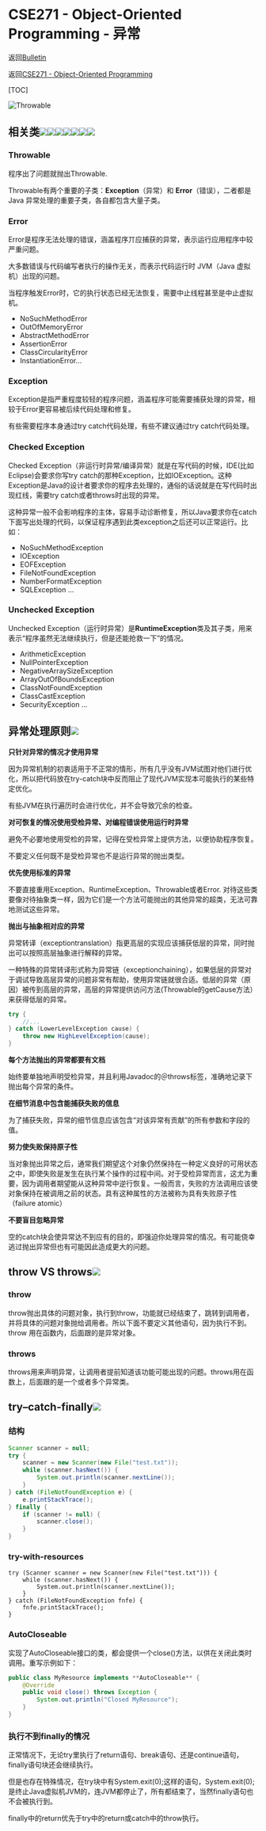 # CSE271 - Object-Oriented Programming - 异常

返回[Bulletin](./bulletin.md)

返回[CSE271 - Object-Oriented Programming](./cse271.md)

[TOC]

![Throwable](./images/pic271007.png)

## 相关类<img src="./icons/baidu.gif" /><img src="./icons/gupao.gif" /><img src="./icons/bbbbzxlb.gif" /><img src="./icons/citic.gif" /><img src="./icons/luban.gif" /><img src="./icons/mashibing.gif" /><img src="./icons/paypal.gif" />

### Throwable

程序出了问题就抛出Throwable.

Throwable有两个重要的子类：**Exception**（异常）和 **Error**（错误），二者都是 Java 异常处理的重要子类，各自都包含大量子类。

### Error

Error是程序无法处理的错误，涵盖程序丌应捕获的异常，表示运行应用程序中较严重问题。

大多数错误与代码编写者执行的操作无关，而表示代码运行时 JVM（Java 虚拟机）出现的问题。

当程序触发Error时，它的执行状态已经无法恢复，需要中止线程甚至是中止虚拟机。

- NoSuchMethodError
- OutOfMemoryError
- AbstractMethodError
- AssertionError
- ClassCircularityError
- InstantiationError…

### Exception

Exception是指严重程度较轻的程序问题，涵盖程序可能需要捕获处理的异常，相较于Error更容易被后续代码处理和修复。

有些需要程序本身通过try catch代码处理，有些不建议通过try catch代码处理。

### Checked Exception

Checked Exception（非运行时异常/编译异常）就是在写代码的时候，IDE(比如Eclipse)会要求你写try catch的那种Exception，比如IOException。这种Exception是Java的设计者要求你的程序去处理的，通俗的话说就是在写代码时出现红线，需要try catch或者throws时出现的异常。

这种异常一般不会影响程序的主体，容易手动诊断修复，所以Java要求你在catch下面写出处理的代码，以保证程序遇到此类exception之后还可以正常运行。比如：

- NoSuchMethodException
- IOException
- EOFException
- FileNotFoundException
- NumberFormatException
- SQLException …

### Unchecked Exception

Unchecked Exception（运行时异常）是**RuntimeException**类及其子类，用来表示“程序虽然无法继续执行，但是还能抢救一下”的情况。

- ArithmeticException
- NullPointerException
- NegativeArraySizeException
- ArrayOutOfBoundsException
- ClassNotFoundException
- ClassCastException
- SecurityException …

## 异常处理原则<img src="./icons/citic.gif" />

**只针对异常的情况才使用异常**

因为异常机制的初衷适用于不正常的情形，所有几乎没有JVM试图对他们进行优化，所以把代码放在try-catch块中反而阻止了现代JVM实现本可能执行的某些特定优化。

有些JVM在执行遍历时会进行优化，并不会导致冗余的检查。

**对可恢复的情况使用受检异常、对编程错误使用运行时异常**

避免不必要地使用受检的异常，记得在受检异常上提供方法，以便协助程序恢复。

不要定义任何既不是受检异常也不是运行异常的抛出类型。

**优先使用标准的异常**

不要直接重用Exception、RuntimeException、Throwable或者Error. 对待这些类要像对待抽象类一样，因为它们是一个方法可能抛出的其他异常的超类，无法可靠地测试这些异常。

**抛出与抽象相对应的异常**

异常转译（exceptiontranslation）指更高层的实现应该捕获低层的异常，同时抛出可以按照高层抽象进行解释的异常。

一种特殊的异常转译形式称为异常链（exceptionchaining），如果低层的异常对于调试导致高层异常的问题非常有帮助，使用异常链就很合适。低层的异常（原因）被传到高层的异常，高层的异常提供访问方法(Throwable的getCause方法）来获得低层的异常。

```Java
try {
    //...
} catch (LowerLevelException cause) {
    throw new HighLevelException(cause);
}
```

**每个方法抛出的异常都要有文档**

始终要单独地声明受检异常，并且利用Javadoc的＠throws标签，准确地记录下抛出每个异常的条件。

**在细节消息中包含能捕获失败的信息**

为了捕获失败，异常的细节信息应该包含“对该异常有贡献”的所有参数和字段的值。

**努力使失败保持原子性**

当对象抛出异常之后，通常我们期望这个对象仍然保持在一种定义良好的可用状态之中，即使失败是发生在执行某个操作的过程中间。对于受检异常而言，这尤为重要，因为调用者期望能从这种异常中逆行恢复。一般而言，失败的方法调用应该使对象保持在被调用之前的状态。具有这种属性的方法被称为具有失败原子性（failure atomic）

**不要盲目忽略异常**

空的catch块会使异常达不到应有的目的，即强迫你处理异常的情况。有可能侥幸逃过抛出异常但也有可能因此造成更大的问题。

## throw VS throws<img src="./icons/paypal.gif" />

### throw

throw抛出具体的问题对象，执行到throw，功能就已经结束了，跳转到调用者，并将具体的问题对象抛给调用者。所以下面不要定义其他语句，因为执行不到。throw 用在函数内，后面跟的是异常对象。

### throws

throws用来声明异常，让调用者提前知道该功能可能出现的问题。throws用在函数上，后面跟的是一个或者多个异常类。

## try–catch-finally<img src="./icons/luban.gif" />

### 结构

```java
Scanner scanner = null;
try {
    scanner = new Scanner(new File("test.txt"));
    while (scanner.hasNext()) {
        System.out.println(scanner.nextLine());
    }
} catch (FileNotFoundException e) {
    e.printStackTrace();
} finally {
    if (scanner != null) {
        scanner.close();
    }
}
```

### try-with-resources

```
try (Scanner scanner = new Scanner(new File("test.txt"))) {
    while (scanner.hasNext()) {
        System.out.println(scanner.nextLine());
    }
} catch (FileNotFoundException fnfe) {
    fnfe.printStackTrace();
}
```

### AutoCloseable

实现了AutoCloseable接口的类，都会提供一个close()方法，以供在关闭此类时调用。重写示例如下：

```Java
public class MyResource implements **AutoCloseable** {
    @Override
    public void close() throws Exception {
        System.out.println("Closed MyResource");
    }
}
```

### 执行不到finally的情况

正常情况下，无论try里执行了return语句、break语句、还是continue语句，finally语句块还会继续执行。

但是也存在特殊情况，在try块中有System.exit(0);这样的语句，System.exit(0);是终止Java虚拟机JVM的，连JVM都停止了，所有都结束了，当然finally语句也不会被执行到。

finally中的return优先于try中的return或catch中的throw执行。